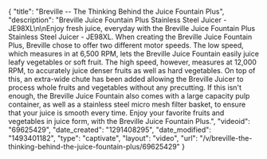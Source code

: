 {
    "title": "Breville -- The Thinking Behind the Juice Fountain Plus",
    "description": "Breville Juice Fountain Plus Stainless Steel Juicer - JE98XL\n\nEnjoy fresh juice, everyday with the Breville Juice Fountain Plus Stainless Steel Juicer - JE98XL. When creating the Breville Juice Fountain Plus, Breville chose to offer two different motor speeds. The low speed, which measures in at 6,500 RPM, lets the Breville Juice Fountain easily juice leafy vegetables or soft fruit. The high speed, however, measures at 12,000 RPM, to accurately juice denser fruits as well as hard vegetables. On top of this, an extra-wide chute has been added allowing the Breville Juicer to process whole fruits and vegetables without any precutting. If this isn't enough, the Breville Juice Fountain also comes with a large capacity pulp container, as well as a stainless steel micro mesh filter basket, to ensure that your juice is smooth every time. Enjoy your favorite fruits and vegetables in juice form, with the Breville Juice Fountain Plus.",
    "videoid": "69625429",
    "date_created": "1291408295",
    "date_modified": "1493401182",
    "type": "captivate",
    "layout": "video",
    "url": "\/v\/breville-the-thinking-behind-the-juice-fountain-plus\/69625429"
}
